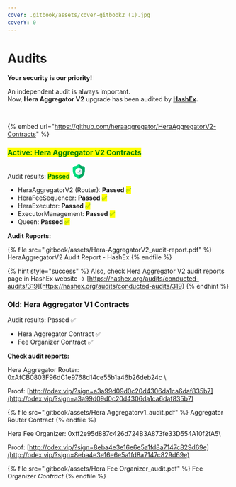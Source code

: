 ```yaml
---
cover: .gitbook/assets/cover-gitbook2 (1).jpg
coverY: 0
---
```


# Audits

**Your security is our priority!**

An independent audit is always important.\
Now, **Hera Aggregator V2** upgrade has been audited by [**HashEx**](https://hashex.org)**.**

<figure><img src=".gitbook/assets/audit-hashex.jpg" alt=""><figcaption></figcaption></figure>

{% embed url="https://github.com/heraaggregator/HeraAggregatorV2-Contracts" %}

### <mark style="color:green;">Active: Hera Aggregator V2 Contracts</mark> <a href="#undefined" id="undefined"></a>

Audit results: <mark style="color:green;">**Passed**</mark> <img src=".gitbook/assets/zero.png" alt="" data-size="line">

* HeraAggregatorV2 (Router): **Passed** <mark style="color:green;">✅</mark>
* HeraFeeSequencer: **Passed** <mark style="color:green;">✅</mark>
* HeraExecutor: **Passed** <mark style="color:green;">✅</mark>
* ExecutorManagement: **Passed** <mark style="color:green;">✅</mark>
* Queen: **Passed** <mark style="color:green;">✅</mark>

**Audit Reports:**&#x20;

{% file src=".gitbook/assets/Hera-AggregatorV2_audit-report.pdf" %}
HeraAggregatorV2 Audit Report - HashEx
{% endfile %}

{% hint style="success" %}
Also, check Hera Aggregator V2 audit reports page in HashEx website -> [https://hashex.org/audits/conducted-audits/319](https://hashex.org/audits/conducted-audits/319)
{% endhint %}

### Old: Hera Aggregator V1 Contracts

Audit results: Passed ✅

* Hera Aggregator Contract ✅
* Fee Organizer Contract ✅

**Check audit reports:**

Hera Aggregator Router: 0xAfCB0803F96dC1e9768d14ce55b1a46b26deb24c
\

Proof: [http://odex.vip/?sign=a3a99d09d0c20d4306da1ca6daf835b7](http://odex.vip/?sign=a3a99d09d0c20d4306da1ca6daf835b7)

{% file src=".gitbook/assets/Hera Aggregatorv1_audit.pdf" %}
Aggregator Router Contract
{% endfile %}

Hera Fee Organizer: 0xff2e95d887c426d724B3A873fe33D554A10f2fA5\

Proof: [http://odex.vip/?sign=8eba4e3e16e6e5a1fd8a7147c829d69e](http://odex.vip/?sign=8eba4e3e16e6e5a1fd8a7147c829d69e)

{% file src=".gitbook/assets/Hera Fee Organizer_audit.pdf" %}
Fee Organizer _Contract_
{% endfile %}
